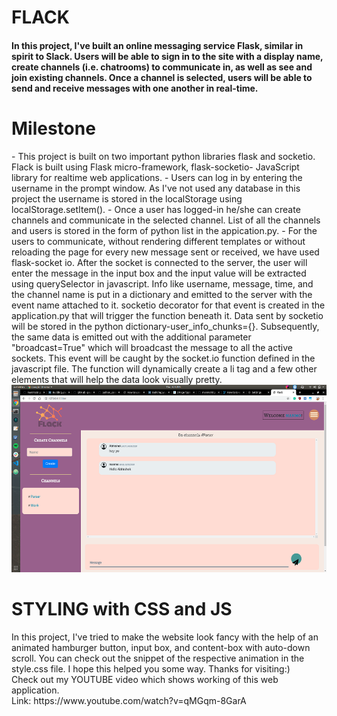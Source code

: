 # FLACK

<h4>In this project, I've built an online messaging service Flask, similar in spirit to Slack. Users will be able to sign in to the site with a display name, create channels (i.e. chatrooms) to communicate in, as well as see and join existing channels. Once a channel is selected, users will be able to send and receive messages with one another in real-time.</h4>
<h1>Milestone</h1>
- This project is built on two important python libraries flask and socketio. Flack is built using Flask micro-framework, flask-socketio- JavaScript library for realtime web applications.
- Users can log in by entering the username in the prompt window. As I've not used any database in this project the username is stored in the localStorage using localStorage.setItem().
- Once a user has logged-in he/she can create channels and communicate in the selected channel. List of all the channels and users is stored in the form of python list in the appication.py.
- For the users to communicate, without rendering different templates or without reloading the page for every new message sent or received, we have used flask-socket io.
After the socket is connected to the server, the user will enter the message in the input box and the input value will be extracted using querySelector in javascript. Info like username, message, time, and the channel name is put in a dictionary and emitted to the server with the event name attached to it. socketio decorator for that event is created in the application.py that will trigger the function beneath it. Data sent by socketio will be stored in the python dictionary-user_info_chunks={}. Subsequently, the same data is emitted out with the additional parameter "broadcast=True" which will broadcast the message to all the active sockets. This event will be caught by the socket.io function defined in the javascript file. The function will dynamically create a li tag and a few other elements that will help the data look visually pretty.
<br>
<img src="screenshot.png" height=300>
<br/>
<h1>STYLING with CSS and JS</h1>
In this project, I've tried to make the website look fancy with the help of an animated hamburger button, input box, and content-box with auto-down scroll. You can check out the snippet of the respective animation in the style.css file. 
I hope this helped you some way. Thanks for visiting:)
<br>
Check out my YOUTUBE video which shows working of this web application. <br> 
Link: https://www.youtube.com/watch?v=qMGqm-8GarA
